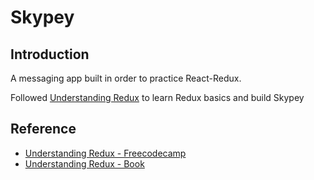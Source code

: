 # Skypey

## Introduction

A messaging app built in order to practice React-Redux.

Followed [Understanding Redux](https://gumroad.com/l/Ocgbb) to learn Redux basics and build Skypey

## Reference

- [Understanding Redux - Freecodecamp](https://www.freecodecamp.org/news/understanding-redux-the-worlds-easiest-guide-to-beginning-redux-c695f45546f6/)
- [Understanding Redux - Book](https://gumroad.com/l/Ocgbb)
